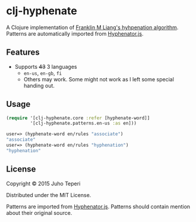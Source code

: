 # clj-hyphenate

A Clojure implementation of [Franklin M Liang's hyhpenation algorithm][2].
Patterns are automatically imported from [Hyphenator.js][1].

## Features

- Supports ~~43~~ 3 languages
  - `en-us`, `en-gb`, `fi`
  - Others may work. Some might not work as I left some special handing out.

## Usage

```clj
(require '[clj-hyphenate.core :refer [hyphenate-word]]
         '[clj-hyphenate.patterns.en-us :as en]))

user=> (hyphenate-word en/rules "associate")
"as­so­ciate"
user=> (hyphenate-word en/rules "hyphenation")
"hy­phen­ation"
```

## License

Copyright © 2015 Juho Teperi

Distributed under the MIT License.

Patterns are imported from [Hyphenator.js][1]. Patterns should contain
mention about their original source.

[1]: http://mnater.github.io/Hyphenator/
[2]: http://www.tug.org/docs/liang/
